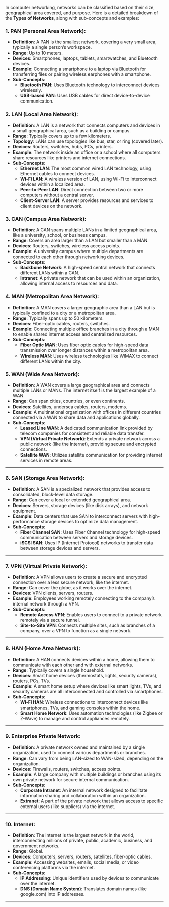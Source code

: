In computer networking, networks can be classified based on their size, geographical area covered, and purpose. Here is a detailed breakdown of the **Types of Networks**, along with sub-concepts and examples:

### 1. **PAN (Personal Area Network)**:
   - **Definition**: A PAN is the smallest network, covering a very small area, typically a single person’s workspace.
   - **Range**: Up to 10 meters.
   - **Devices**: Smartphones, laptops, tablets, smartwatches, and Bluetooth devices.
   - **Example**: Connecting a smartphone to a laptop via Bluetooth for transferring files or pairing wireless earphones with a smartphone.
   - **Sub-Concepts**:
     - **Bluetooth PAN**: Uses Bluetooth technology to interconnect devices wirelessly.
     - **USB-based PAN**: Uses USB cables for direct device-to-device communication.

### 2. **LAN (Local Area Network)**:
   - **Definition**: A LAN is a network that connects computers and devices in a small geographical area, such as a building or campus.
   - **Range**: Typically covers up to a few kilometers.
   - **Topology**: LANs can use topologies like bus, star, or ring (covered later).
   - **Devices**: Routers, switches, hubs, PCs, printers.
   - **Example**: The network inside an office or a school where all computers share resources like printers and internet connections.
   - **Sub-Concepts**:
     - **Ethernet LAN**: The most common wired LAN technology, using Ethernet cables to connect devices.
     - **Wi-Fi LAN**: A wireless version of LAN, using Wi-Fi to interconnect devices within a localized area.
     - **Peer-to-Peer LAN**: Direct connection between two or more computers without a central server.
     - **Client-Server LAN**: A server provides resources and services to client devices on the network.
   
### 3. **CAN (Campus Area Network)**:
   - **Definition**: A CAN spans multiple LANs in a limited geographical area, like a university, school, or business campus.
   - **Range**: Covers an area larger than a LAN but smaller than a MAN.
   - **Devices**: Routers, switches, wireless access points.
   - **Example**: A university campus where multiple departments are connected to each other through networking devices.
   - **Sub-Concepts**:
     - **Backbone Network**: A high-speed central network that connects different LANs within a CAN.
     - **Intranet**: A private network that can be used within an organization, allowing internal access to resources and data.
  
### 4. **MAN (Metropolitan Area Network)**:
   - **Definition**: A MAN covers a larger geographic area than a LAN but is typically confined to a city or a metropolitan area.
   - **Range**: Typically spans up to 50 kilometers.
   - **Devices**: Fiber-optic cables, routers, switches.
   - **Example**: Connecting multiple office branches in a city through a MAN to enable shared internet access and centralized resources.
   - **Sub-Concepts**:
     - **Fiber Optic MAN**: Uses fiber optic cables for high-speed data transmission over longer distances within a metropolitan area.
     - **Wireless MAN**: Uses wireless technologies like WiMAX to connect different LANs within the city.

### 5. **WAN (Wide Area Network)**:
   - **Definition**: A WAN covers a large geographical area and connects multiple LANs or MANs. The internet itself is the largest example of a WAN.
   - **Range**: Can span cities, countries, or even continents.
   - **Devices**: Satellites, undersea cables, routers, modems.
   - **Example**: A multinational organization with offices in different countries connected via a WAN to share data and applications globally.
   - **Sub-Concepts**:
     - **Leased Line WAN**: A dedicated communication link provided by telecom companies for consistent and reliable data transfer.
     - **VPN (Virtual Private Network)**: Extends a private network across a public network (like the Internet), providing secure and encrypted connections.
     - **Satellite WAN**: Utilizes satellite communication for providing internet services in remote areas.

---

### 6. **SAN (Storage Area Network)**:
   - **Definition**: A SAN is a specialized network that provides access to consolidated, block-level data storage.
   - **Range**: Can cover a local or extended geographical area.
   - **Devices**: Servers, storage devices (like disk arrays), and network equipment.
   - **Example**: Data centers that use SAN to interconnect servers with high-performance storage devices to optimize data management.
   - **Sub-Concepts**:
     - **Fiber Channel SAN**: Uses Fiber Channel technology for high-speed communication between servers and storage devices.
     - **iSCSI SAN**: Uses IP (Internet Protocol) networks to transfer data between storage devices and servers.

---

### 7. **VPN (Virtual Private Network)**:
   - **Definition**: A VPN allows users to create a secure and encrypted connection over a less secure network, like the internet.
   - **Range**: Can cover the globe, as it works over the internet.
   - **Devices**: VPN clients, servers, routers.
   - **Example**: Employees working remotely connecting to the company’s internal network through a VPN.
   - **Sub-Concepts**:
     - **Remote Access VPN**: Enables users to connect to a private network remotely via a secure tunnel.
     - **Site-to-Site VPN**: Connects multiple sites, such as branches of a company, over a VPN to function as a single network.
  
---

### 8. **HAN (Home Area Network)**:
   - **Definition**: A HAN connects devices within a home, allowing them to communicate with each other and with external networks.
   - **Range**: Typically covers a single household.
   - **Devices**: Smart home devices (thermostats, lights, security cameras), routers, PCs, TVs.
   - **Example**: A smart home setup where devices like smart lights, TVs, and security cameras are all interconnected and controlled via smartphones.
   - **Sub-Concepts**:
     - **Wi-Fi HAN**: Wireless connections to interconnect devices like smartphones, TVs, and gaming consoles within the home.
     - **Smart Home Network**: Uses automation technologies (like Zigbee or Z-Wave) to manage and control appliances remotely.

---

### 9. **Enterprise Private Network**:
   - **Definition**: A private network owned and maintained by a single organization, used to connect various departments or branches.
   - **Range**: Can vary from being LAN-sized to WAN-sized, depending on the organization.
   - **Devices**: Firewalls, routers, switches, access points.
   - **Example**: A large company with multiple buildings or branches using its own private network for secure internal communication.
   - **Sub-Concepts**:
     - **Corporate Intranet**: An internal network designed to facilitate information sharing and collaboration within an organization.
     - **Extranet**: A part of the private network that allows access to specific external users (like suppliers) via the internet.

---

### 10. **Internet**:
   - **Definition**: The internet is the largest network in the world, interconnecting millions of private, public, academic, business, and government networks.
   - **Range**: Global.
   - **Devices**: Computers, servers, routers, satellites, fiber-optic cables.
   - **Example**: Accessing websites, emails, social media, or video conferencing platforms via the internet.
   - **Sub-Concepts**:
     - **IP Addressing**: Unique identifiers used by devices to communicate over the internet.
     - **DNS (Domain Name System)**: Translates domain names (like google.com) into IP addresses.

---
